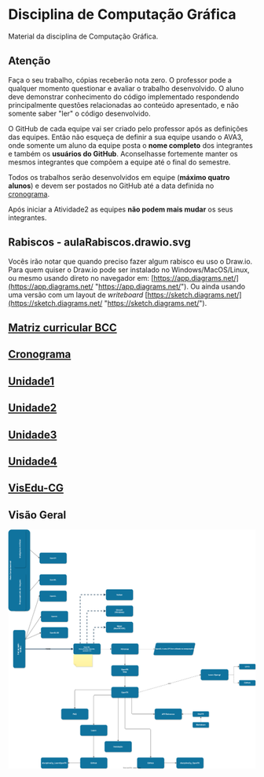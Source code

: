 # Disciplina de Computação Gráfica  

Material da disciplina de Computação Gráfica.  

## Atenção

<!--
Atenção: O professor irá enviar um e-mail institucional (seuNome@furb.br) com um convite para acessar um repositório (versionador de código). Neste repositório deve ser postada as atividades desta unidade até as 24:00 do dia em que foi pedido para ser entregue (ver cronograma). Faça o seu trabalho, cópias receberão nota zero. O professor pode a qualquer momento questionar e avaliar o trabalho desenvolvido.

Exemplos: para desenvolver os exercícios utilize os exemplos: https://github.com/dalton-reis/disciplina-cg/tree/master/CG_N2

Lembre: cada questão deste trabalho deve ser separada em novas pastas e projetos executados separadamente. Obrigatoriamente devem usar as classes disponíveis nos exemplos do GIT da disciplina.

-->

Faça o seu trabalho, cópias receberão nota zero. O professor pode a qualquer momento questionar e avaliar o trabalho desenvolvido. O aluno deve demonstrar conhecimento do código implementado respondendo principalmente questões relacionadas ao conteúdo apresentado, e não somente saber "ler" o código desenvolvido.  

O GitHub de cada equipe vai ser criado pelo professor após as definições das equipes. Então não esqueça de definir a sua equipe usando o AVA3, onde somente um aluno da equipe posta o **nome completo** dos integrantes e também os **usuários do GitHub**. Aconselhasse fortemente manter os mesmos integrantes que compõem a equipe até o final do semestre.  

Todos os trabalhos serão desenvolvidos em equipe (**máximo quatro alunos**) e devem ser postados no GitHub até a data definida no [cronograma](cronograma.md "cronograma").  

Após iniciar a Atividade2 as equipes **não podem mais mudar** os seus integrantes.  

## Rabiscos - aulaRabiscos.drawio.svg

Vocês irão notar que quando preciso fazer algum rabisco eu uso o Draw.io. Para quem quiser o Draw.io pode ser instalado no Windows/MacOS/Linux, ou mesmo usando direto no navegador em: [https://app.diagrams.net/](https://app.diagrams.net/ "https://app.diagrams.net/"). Ou ainda usando uma versão com um layout de *writeboard* [https://sketch.diagrams.net/](https://sketch.diagrams.net/ "https://sketch.diagrams.net/").  

## [Matriz curricular BCC](<https://github.com/dalton-reis/dalton-reis/blob/main/_._/matriz_BCC.pdf> "Matriz curricular BCC")  

## [Cronograma](cronograma.md "cronograma")  

## [Unidade1](Unidade1 "Unidade 1")  

## [Unidade2](Unidade2 "Unidade 2")  

## [Unidade3](Unidade3 "Unidade 3")  

## [Unidade4](Unidade4 "Unidade 4")  

## [VisEdu-CG](https://gcgfurb.github.io/yoda/ "VisEdu-CG")

## Visão Geral

![visaoGeral](visaoGeral.drawio.svg)  
